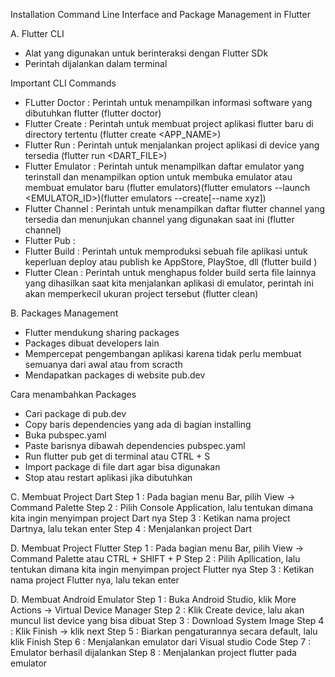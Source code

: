 Installation Command Line Interface and Package Management in Flutter

A. Flutter CLI
- Alat yang digunakan untuk berinteraksi dengan Flutter SDk
- Perintah dijalankan dalam terminal

Important CLI Commands
- FLutter Doctor : Perintah untuk menampilkan informasi software yang dibutuhkan flutter (flutter doctor)
- Flutter Create : Perintah untuk membuat project aplikasi flutter baru di directory tertentu (flutter create <APP_NAME>)
- Flutter Run : Perintah untuk menjalankan project aplikasi di device yang tersedia (flutter run <DART_FILE>)
- Flutter Emulator : Perintah untuk menampilkan daftar emulator yang terinstall dan menampilkan option untuk membuka emulator atau membuat emulator baru (flutter emulators)(flutter emulators --launch <EMULATOR_ID>)(flutter emulators --create[--name xyz])
- Flutter Channel : Perintah untuk menampilkan daftar flutter channel yang tersedia dan menunjukan channel yang digunakan saat ini (flutter channel)
- Flutter Pub :
- Flutter Build : Perintah untuk memproduksi sebuah file aplikasi untuk keperluan deploy atau publish ke AppStore, PlayStoe, dll (flutter build <DIRECTORY>)
- Flutter Clean : Perintah untuk menghapus folder build serta file lainnya yang dihasilkan saat kita menjalankan aplikasi di emulator, perintah ini akan memperkecil ukuran project tersebut (flutter clean)

B. Packages Management
- Flutter mendukung sharing packages
- Packages dibuat developers lain
- Mempercepat pengembangan aplikasi karena tidak perlu membuat semuanya dari awal atau from scracth
- Mendapatkan packages di website pub.dev

Cara menambahkan Packages
- Cari package di pub.dev
- Copy baris dependencies yang ada di bagian installing
- Buka pubspec.yaml 
- Paste barisnya dibawah dependencies pubspec.yaml
- Run flutter pub get di terminal atau CTRL + S
- Import package di file dart agar bisa digunakan
- Stop atau restart aplikasi jika dibutuhkan


C. Membuat Project Dart
Step 1 : Pada bagian menu Bar, pilih View -> Command Palette
Step 2 : Pilih Console Application, lalu tentukan dimana kita ingin menyimpan project Dart nya
Step 3 : Ketikan nama project Dartnya, lalu tekan enter
Step 4 : Menjalankan project Dart

D. Membuat Project Flutter
Step 1 : Pada bagian menu Bar, pilih View -> Command Palette atau CTRL + SHIFT + P
Step 2 : Pilih Apllication, lalu tentukan dimana kita ingin menyimpan project Flutter nya
Step 3 : Ketikan nama project Flutter nya, lalu tekan enter

D. Membuat Android Emulator
Step 1 : Buka Android Studio, klik More Actions -> Virtual Device Manager
Step 2 : Klik Create device, lalu akan muncul list device yang bisa dibuat
Step 3 : Download System Image
Step 4 : Klik Finish -> klik next
Step 5 : Biarkan pengaturannya secara default, lalu klik Finish
Step 6 : Menjalankan emulator dari Visual studio Code
Step 7 : Emulator berhasil dijalankan
Step 8 : Menjalankan project flutter pada emulator